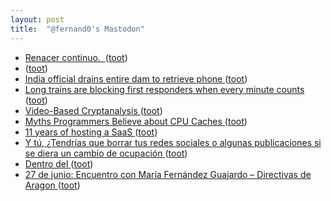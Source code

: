 ```yaml
---
layout: post
title:  "@fernand0's Mastodon"
---
```

*  [Renacer continuo.  ](https://avecesunafoto.wordpress.com/2023/06/23/renacer-continuo) ([toot](https://mastodon.social/@fernand0/110594647213492298))
*  [ ](https://mastodon.social/users/fernand0/statuses/110594614232143309/activity) ([toot](https://mastodon.social/users/fernand0/statuses/110594614232143309/activity))
*  [India official drains entire dam to retrieve phone ](https://www.bbc.com/news/world-asia-india-6572619) ([toot](https://mastodon.social/@fernand0/110594606952560469))
*  [Long trains are blocking first responders when every minute counts ](https://www.washingtonpost.com/nation/interactive/2023/long-trains-block-intersections-paramedics) ([toot](https://mastodon.social/@fernand0/110594473487896156))
*  [Video-Based Cryptanalysis ](https://www.nassiben.com/video-based-crypt) ([toot](https://mastodon.social/@fernand0/110594177685381602))
*  [Myths Programmers Believe about CPU Caches ](https://software.rajivprab.com/2018/04/29/myths-programmers-believe-about-cpu-caches) ([toot](https://mastodon.social/@fernand0/110594069431585137))
*  [11 years of hosting a SaaS ](https://ghiculescu.substack.com/p/11-years-of-hosting-a-saa) ([toot](https://mastodon.social/@fernand0/110593847304789362))
*  [Y tú, ¿Tendrías que borrar tus redes sociales o algunas publicaciones si se diera un cambio de ocupación ](https://mastodon.social/@fernand0/110593651543116505) ([toot](https://mastodon.social/@fernand0/110593651543116505))
*  [Dentro del  ](https://mastodon.social/@fernand0) ([toot](https://mastodon.social/@fernand0/110593640598070658))
*  [27 de junio: Encuentro con María Fernández Guajardo – Directivas de Aragon ](https://directivasdearagon.es/27-de-junio-encuentro-con-maria-fernandez-guajardo) ([toot](https://mastodon.social/@fernand0/110593514088704682))
